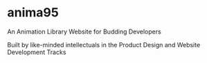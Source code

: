 # anima95
An Animation Library Website for Budding Developers 

Built by like-minded intellectuals in the Product Design and Website Development Tracks
